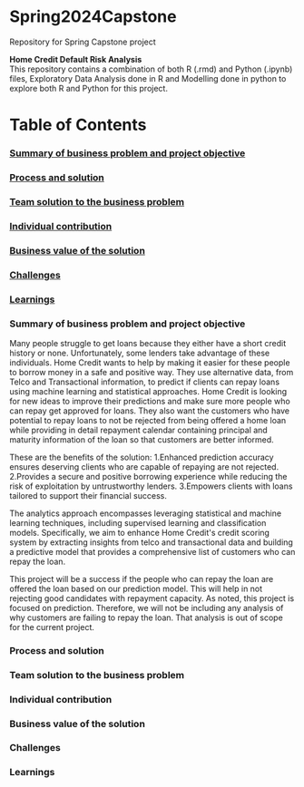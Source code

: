 # Spring2024Capstone
Repository for Spring Capstone project

**Home Credit Default Risk Analysis** </br>
This repository contains a combination of both R (.rmd) and Python (.ipynb) files, Exploratory Data Analysis done in R and Modelling done in python to explore both R and Python for this project.
 
# **Table of Contents**
### [Summary of business problem and project objective](#summary-of-business-problem-and-project-objective) </br>
### [Process and solution](#process-and-solution) </br>
### [Team solution to the business problem](#team-solution-to-the-business-problem) </br>
### [Individual contribution](#individual-contribution) </br>
### [Business value of the solution](#business-value-of-the-solution) </br>
### [Challenges](#challenges) </br>
### [Learnings](#learnings)



### Summary of business problem and project objective
Many people struggle to get loans because they either have a short credit history or none. Unfortunately, some lenders take advantage of these individuals. Home Credit wants to help by making it easier for these people to borrow money in a safe and positive way. They use alternative data, from Telco and Transactional information, to predict if clients can repay loans using machine learning and statistical approaches. Home Credit is looking for new ideas to improve their predictions and make sure more people who can repay get approved for loans. They also want the customers who have potential to repay loans to not be rejected from being offered a home loan while providing in detail repayment calendar containing principal and maturity information of the loan so that customers are better informed.

These are the benefits of the solution:
1.Enhanced prediction accuracy ensures deserving clients who are capable of repaying are not rejected.
2.Provides a secure and positive borrowing experience while reducing the risk of exploitation by untrustworthy lenders.
3.Empowers clients with loans tailored to support their financial success.

The analytics approach encompasses leveraging statistical and machine learning techniques, including supervised learning and classification models. Specifically, we aim to enhance Home Credit's credit scoring system by extracting insights from telco and transactional data and building a predictive model that provides a comprehensive list of customers who can repay the loan.

This project will be a success if the people who can repay the loan are offered the loan based on our prediction model. This will help in not rejecting good candidates with repayment capacity. As noted, this project is focused on prediction. Therefore, we will not be including any analysis of why customers are failing to repay the loan. That analysis is out of scope for the current project.

### Process and solution





### Team solution to the business problem





### Individual contribution





### Business value of the solution




### Challenges





### Learnings
